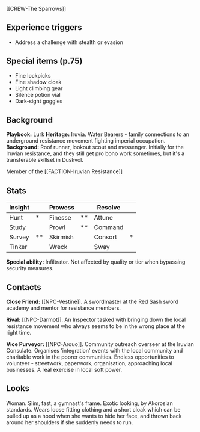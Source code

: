 [[CREW-The Sparrows]]
## Experience triggers
* Address a challenge with stealth or evasion
## Special items (p.75)
* Fine lockpicks
* Fine shadow cloak
* Light climbing gear
* Silence potion vial
* Dark-sight goggles

## Background
 **Playbook:** Lurk
 **Heritage:** Iruvia. Water Bearers - family connections to an underground resistance movement fighting imperial occupation.
 **Background:** Roof runner, lookout scout and messenger. Initially for the Iruvian resistance, and they still get pro bono work sometimes, but it's a transferable skillset in Duskvol.
 
 Member of the [[FACTION-Iruvian Resistance]]
## Stats

| Insight |     | Prowess  |     | Resolve |     |
| ------- | --- | -------- | --- | ------- | --- |
| Hunt    | *   | Finesse  | **  | Attune  |     |
| Study   |     | Prowl    | **  | Command |     |
| Survey  | **  | Skirmish |     | Consort | *   |
| Tinker  |     | Wreck    |     | Sway    |     |

**Special ability:** Infiltrator. Not affected by quality or tier when bypassing security measures. 

## Contacts
**Close Friend:** [[NPC-Vestine]]. A swordmaster at the Red Sash sword academy and mentor for resistance members.

**Rival:** [[NPC-Darmot]]. An Inspector tasked with bringing down the local resistance movement who always seems to be in the wrong place at the right time. 

**Vice Purveyor:** [[NPC-Arquo]]. Community outreach overseer at the Iruvian Consulate. Organises 'integration' events with the local community and charitable work in the poorer communities. Endless opportunities to volunteer - streetwork, paperwork, organisation, approaching local businesses. A real exercise in local soft power.

## Looks
Woman. Slim, fast, a gymnast's frame. Exotic looking, by Akorosian standards. Wears loose fitting clothing and a short cloak which can be pulled up as a hood when she wants to hide her face, and thrown back around her shoulders if she suddenly needs to run.
